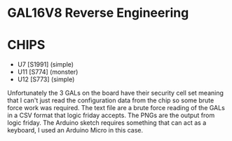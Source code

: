 # GAL16V8 Reverse Engineering

# CHIPS
* U7 [S1991] (simple)
* U11 [S774] (monster)
* U12 [S773] (simple)

Unfortunately the 3 GALs on the board have their security cell set meaning that I can't just read the configuration data from the chip so some brute force work was required.
The text file are a brute force reading of the GALs in a CSV format that logic friday accepts.
The PNGs are the output from logic friday.
The Arduino sketch requires something that can act as a keyboard, I used an Arduino Micro in this case.
